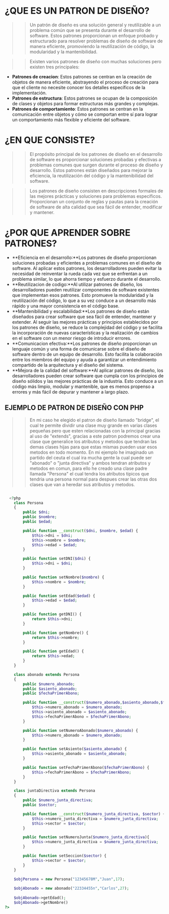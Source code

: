 # ¿QUE ES UN PATRON DE DISEÑO?

 >>Un patrón de diseño es una solución general y reutilizable a un problema común que se presenta durante el desarrollo de software. Estos patrones proporcionan un enfoque probado y estructurado para resolver problemas de diseño de software de manera eficiente, promoviendo la reutilización de código, la modularidad y la mantenibilidad.

 >> Existen varios patrones de diseño con muchas soluciones pero existen tres principales: 
  - **Patrones de creacion**: Estos patrones se centran en la creación de objetos de manera eficiente, abstrayendo el proceso de creación para que el cliente no necesite conocer los detalles específicos de la implementación.
 - **Patrones de estructura**: Estos patrones se ocupan de la composición de clases y objetos para formar estructuras más grandes y complejas. 
 - **Patrones de comportamiento**: Estos patrones se centran en la comunicación entre objetos y cómo se comportan entre sí para lograr un comportamiento más flexible y eficiente del software. 
  
# ¿EN QUE CONSISTE?
 
 >> El propósito principal de los patrones de diseño en el desarrollo de software es proporcionar soluciones probadas y efectivas a problemas comunes que surgen durante el proceso de diseño y desarrollo. Estos patrones están diseñados para mejorar la eficiencia, la reutilización del código y la mantenibilidad del software.

 >> Los patrones de diseño consisten en descripciones formales de las mejores prácticas y soluciones para problemas específicos. Proporcionan un conjunto de reglas y pautas para la creación de software de alta calidad que sea fácil de entender, modificar y mantener. 

# ¿POR QUE APRENDER SOBRE PATRONES?

 - **Eficiencia en el desarrollo:**Los patrones de diseño proporcionan soluciones probadas y eficientes a problemas comunes en el diseño de software. Al aplicar estos patrones, los desarrolladores pueden evitar la necesidad de reinventar la rueda cada vez que se enfrentan a un problema similar, lo que ahorra tiempo y esfuerzo durante el desarrollo.
 - **Reutilizacion de codigo:**Al utilizar patrones de diseño, los desarrolladores pueden reutilizar componentes de software existentes que implementan esos patrones. Esto promueve la modularidad y la reutilización del código, lo que a su vez conduce a un desarrollo más rápido y una mayor consistencia en el código base.
 - **Mantenibilidad y escalabilidad:**Los patrones de diseño están diseñados para crear software que sea fácil de entender, mantener y extender. Al seguir las mejores prácticas y principios establecidos por los patrones de diseño, se reduce la complejidad del código y se facilita la incorporación de nuevas características y la realización de cambios en el software con un menor riesgo de introducir errores.
 - **Comunicacion efectiva:**Los patrones de diseño proporcionan un lenguaje común y una forma de comunicarse sobre el diseño de software dentro de un equipo de desarrollo. Esto facilita la colaboración entre los miembros del equipo y ayuda a garantizar un entendimiento compartido de la arquitectura y el diseño del sistema.
 - **Mejora de la calidad del software:**Al aplicar patrones de diseño, los desarrolladores pueden crear software que cumpla con los principios de diseño sólidos y las mejores prácticas de la industria. Esto conduce a un código más limpio, modular y mantenible, que es menos propenso a errores y más fácil de depurar y mantener a largo plazo.

## EJEMPLO DE PATRON DE DISEÑO CON PHP
>> En mi caso he elegido el patron de diseño llamado "bridge", el cual te permite dividir una clase muy grande en varias clases pequeñas pero que esten relacionadas con la principal gracias al uso de "extends", gracias a este patron podremos crear una clase que generalice los atributos y metodos que tendran las demas clases hijas para que estas mismas pueden usar esos metodos en todo momento. En mi ejemplo he imaginado un partido del ceuta el cual ira mucha gente la cual puede ser "abonado" o "junta directiva" y ambos tendran atributos y metodos en comun, para ello he creado una clase padre llamada "Persona" el cual tendra los atributos tipicos que tendria una persona normal para despues crear las otras dos clases que van a heredar sus atributos y metodos. 

```php

  <?php 
    class Persona 
    {
        public $dni; 
        public $nombre;  
        public $edad; 

        public function __construct($dni, $nombre, $edad) {
            $this->dni = $dni;
            $this->nombre = $nombre;
            $this->edad = $edad;
        }

        public function setDNI($dni) {
            $this->dni = $dni;         
        }

        public function setNombre($nombre) {
            $this->nombre = $nombre;
        }

        public function setEdad($edad) {
            $this->edad = $edad; 
        }

        public function getDNI() {
            return $this->dni;
        }

        public function getNombre() {
            return $this->nombre;
        }

        public function getEdad() {
            return $this->edad;
        }
    }

    class abonado extends Persona
    {
        public $numero_abonado; 
        public $asiento_abonado; 
        public $fechaPrimerAbono; 

        public function __construct($numero_abonado,$asiento_abonado,$fechaPrimerAbono) {
            $this->numero_abonado = $numero_abonado;
            $this->asiento_abonado = $asiento_abonado;
            $this->fechaPrimerAbono = $fechaPrimerAbono;
        }

        public function setNumeroAbonado($numero_abonado) {
            $this->numero_abonado = $numero_abonado;
        }

        public function setAsiento($asiento_abonado) {
            $this->asiento_abonado = $asiento_abonado;
        }

        public function setFechaPrimerAbono($fechaPrimerAbono) {
            $this->fechaPrimerAbono = $fechaPrimerAbono;
        }
    }

    class juntaDirectiva extends Persona
    {
        public $numero_junta_directiva; 
        public $sector; 

        public function __construct($numero_junta_directiva, $sector) {
            $this->numero_junta_directiva = $numero_junta_directiva;
            $this->sector = $sector;
        }

        public function setNumeroJunta($numero_junta_directiva){       
            $this->numero_junta_directiva = $numero_junta_directiva;
        }

        public function setSeccion($sector) {
            $this->sector = $sector;
        }
    }

    $objPersona = new Persona("12345678M","Juan",17);
    
    $objAbonado = new abonado("22334455n","Carlos",27);
    
    $objAbonado->getEdad(); 
    $objAbonado->getNombre()
?>

```
